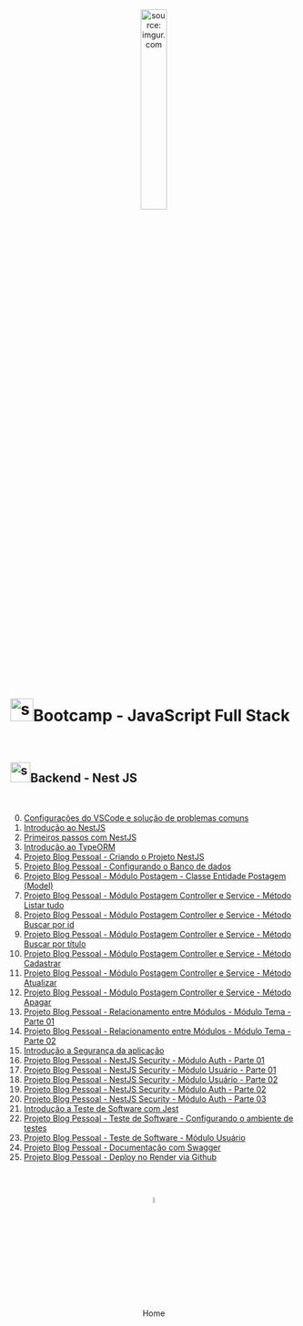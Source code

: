 <div align="center">
    <img src="https://i.imgur.com/r9lrbPG.png" title="source: imgur.com" width="30%"/>
</div>
<h1><img src="https://i.imgur.com/r9lrbPG.png" title="source: imgur.com" width="40px"/>Bootcamp - JavaScript Full Stack </h1>

<br />


<h2><img src="https://i.imgur.com/O6PILGE.png" title="source: imgur.com" width="35px"/>Backend - Nest JS</h2>

<br />

0. <a href="00.md">Configurações do VSCode e solução de problemas comuns</a>
1. <a href="01.md" >Introdução ao NestJS</a>
2. <a href="02.md" >Primeiros passos com NestJS </a>
3. <a href="03.md" >Introdução ao TypeORM</a>
4. <a href="04.md" >Projeto Blog Pessoal - Criando o Projeto NestJS</a>
5. <a href="05.md" >Projeto Blog Pessoal - Configurando o Banco de dados</a>
6. <a href="06.md" >Projeto Blog Pessoal - Módulo Postagem - Classe Entidade Postagem (Model)</a>
7. <a href="07.md" >Projeto Blog Pessoal - Módulo Postagem Controller e Service - Método Listar tudo</a>
8. <a href="08.md" >Projeto Blog Pessoal - Módulo Postagem Controller e Service - Método Buscar por id</a>
9. <a href="09.md" >Projeto Blog Pessoal - Módulo Postagem Controller e Service - Método Buscar por título</a>
10. <a href="10.md" >Projeto Blog Pessoal - Módulo Postagem Controller e Service - Método Cadastrar</a>
11. <a href="11.md" >Projeto Blog Pessoal - Módulo Postagem Controller e Service - Método Atualizar</a>
12. <a href="12.md" >Projeto Blog Pessoal - Módulo Postagem Controller e Service - Método Apagar</a>
13. <a href="13.md" >Projeto Blog Pessoal - Relacionamento entre Módulos - Módulo Tema - Parte 01</a>
14. <a href="14.md" >Projeto Blog Pessoal - Relacionamento entre Módulos - Módulo Tema - Parte 02</a>
15. <a href="15.md" >Introdução a Segurança da aplicação</a>
16. <a href="16.md" >Projeto Blog Pessoal - NestJS Security - Módulo Auth - Parte 01</a>
17. <a href="17.md" >Projeto Blog Pessoal - NestJS Security - Módulo Usuário - Parte 01</a>
18. <a href="18.md" >Projeto Blog Pessoal - NestJS Security - Módulo Usuário - Parte 02</a>
19. <a href="19.md" >Projeto Blog Pessoal - NestJS Security - Módulo Auth - Parte 02</a>
20. <a href="20.md" >Projeto Blog Pessoal - NestJS Security - Módulo Auth - Parte 03</a>
21. <a href="21.md" >Introdução a Teste de Software com Jest</a>
22. <a href="22.md" >Projeto Blog Pessoal - Teste de Software - Configurando o ambiente de testes</a>
23. <a href="23.md" >Projeto Blog Pessoal - Teste de Software - Módulo Usuário</a>
24. <a href="24.md" >Projeto Blog Pessoal - Documentação com Swagger</a>
25. <a href="25.md" >Projeto Blog Pessoal - Deploy no Render via Github</a>

<br /><br />

<div align="center"><a href="../README.md"><img src="https://i.imgur.com/kfHCxif.png" title="source: imgur.com" width="5%"/></a></div>
<div align="center">Home</div>
